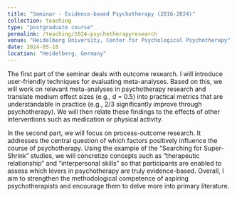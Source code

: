 ```yaml
---
title: "Seminar - Evidence-based Psychotherapy (2016-2024)"
collection: teaching
type: "postgraduate course"
permalink: /teaching/2024-psychotherapyresearch
venue: "Heidelberg University, Center for Psychological Psychotherapy"
date: 2024-05-10
location: "Heidelberg, Germany"
---
```


The first part of the seminar deals with outcome research. I will introduce user-friendly techniques for evaluating meta-analyses. Based on this, we will work on relevant meta-analyses in psychotherapy research and translate medium effect sizes (e.g., d = 0.5) into practical metrics that are understandable in practice (e.g., 2/3 significantly improve through psychotherapy). We will then relate these findings to the effects of other interventions such as medication or physical activity.

In the second part, we will focus on process-outcome research. It addresses the central question of which factors positively influence the course of psychotherapy. Using the example of the “Searching for Super-Shrink” studies, we will concretize concepts such as “therapeutic relationship” and “interpersonal skills” so that participants are enabled to assess which levers in psychotherapy are truly evidence-based. Overall, I aim to strengthen the methodological competence of aspiring psychotherapists and encourage them to delve more into primary literature.
